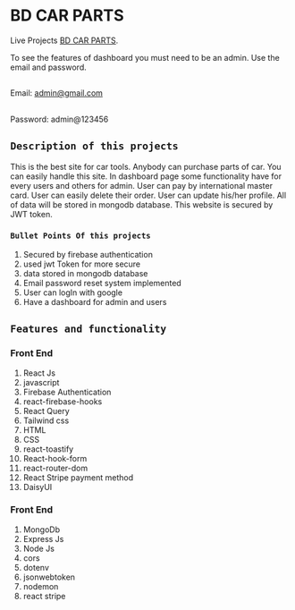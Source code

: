 # BD CAR PARTS

Live Projects [BD CAR PARTS](https://bd-car-parts.web.app/).

To see the features of dashboard you must need to be an admin. Use the email and password. 
##
Email: admin@gmail.com 
##
Password: admin@123456 

## `Description of this projects`
   This is the best site for car tools. Anybody can purchase parts of car. You can easily handle this site. In dashboard page some functionality have for every users and others for admin. User can pay by international master card. User can easily delete their order. User can update his/her profile. All of data will be stored in mongodb database. This website is secured by JWT token.


### `Bullet Points Of this projects`

1. Secured by firebase authentication
2. used jwt Token for more secure
3. data stored in mongodb database
4. Email password reset system implemented
5. User can logIn with google
6. Have a dashboard for admin and users


## `Features and functionality`

### Front End
1. React Js
2. javascript
3. Firebase Authentication
4. react-firebase-hooks
5. React Query
6. Tailwind css
7. HTML
8. CSS
9. react-toastify
10. React-hook-form
11. react-router-dom
12. React Stripe payment method
13. DaisyUI

### Front End
1. MongoDb
2. Express Js
3. Node Js
4. cors
5. dotenv
6. jsonwebtoken
7. nodemon
8. react stripe

